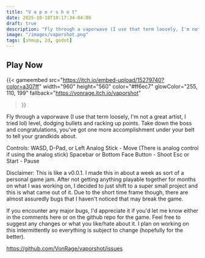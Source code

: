 ```yaml
---
title: "V a p o r s h o t"
date: 2025-10-18T10:17:34-04:00
draft: true
description: "Fly through a vaporwave (I use that term loosely, I'm not a great artist, I tried lol) level, dodging bullets and racking up points. Take down the boss and congratulations, you've got one more accomplishment under your belt to tell your grandkids about."
image: "/images/vaporshot.png"
tags: [shmup, 2d, godot]
---
```

## Play Now
{{< gameembed 
    src="https://itch.io/embed-upload/15279740?color=a307ff" 
    width="960" 
    height="560"
    color="#ff6ec7"
    glowColor="255, 110, 199"
    fallback="https://vonrage.itch.io/vaporshot"
>}}

Fly through a vaporwave (I use that term loosely, I'm not a great artist, I tried lol) level, dodging bullets and racking up points. Take down the boss and congratulations, you've got one more accomplishment under your belt to tell your grandkids about.


Controls:
WASD, D-Pad, or Left Analog Stick - Move (There is analog control if using the analog stick)
Spacebar or Bottom Face Button - Shoot
Esc or Start - Pause


Disclaimer: This is like a v0.0.1. I made this in about a week as sort of a personal game jam. After not getting anything playable together for months on what I was working on, I decided to just shift to a super small project and this is what came out of it. Due to the short time frame though, there are almost assuredly bugs that I haven't noticed that may break the game.

If you encounter any major bugs, I'd appreciate it if you'd let me know either in the comments here or on the github repo  for the game. Feel free to suggest any changes or what you like/hate about it. I plan on working on this intermittently so everything is subject to change (hopefully for the better).

https://github.com/VonRage/vaporshot/issues
